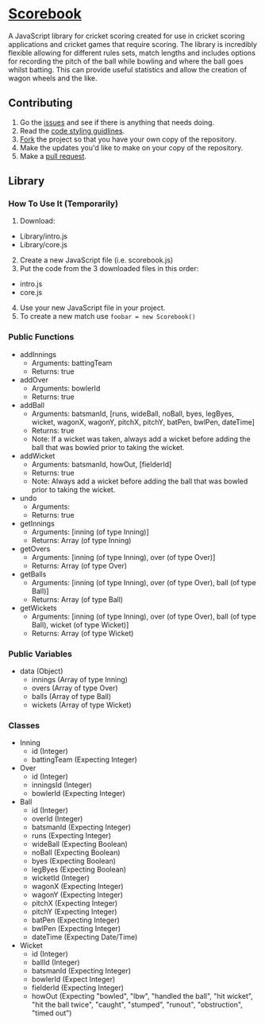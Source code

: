 # [Scorebook](https://www.github.com/ryansmith94/Scorebook)
A JavaScript library for cricket scoring created for use in cricket scoring applications and cricket games that require scoring. The library is incredibly flexible allowing for different rules sets, match lengths and includes options for recording the pitch of the ball while bowling and where the ball goes whilst batting. This can provide useful statistics and allow the creation of wagon wheels and the like.

## Contributing
1. Go the [issues](https://github.com/ryansmith94/Scorebook/issues?state=open "scorebook/issues") and see if there is anything that needs doing.
2. Read the [code styling guidlines](https://github.com/ryansmith94/Scorebook/blob/master/STYLE.md "STYLE.md").
3. [Fork](https://github.com/ryansmith94/Scorebook/fork "scorebook/fork") the project so that you have your own copy of the repository.
4. Make the updates you'd like to make on your copy of the repository.
5. Make a [pull request](https://github.com/ryansmith94/Scorebook/pull/new/master "scorebook/pull-request").


## Library
### How To Use It (Temporarily)
1. Download:
 * Library/intro.js
 * Library/core.js
2. Create a new JavaScript file (i.e. scorebook.js)
3. Put the code from the 3 downloaded files in this order:
 * intro.js
 * core.js
4. Use your new JavaScript file in your project.
5. To create a new match use `foobar = new Scorebook()`


### Public Functions
* addInnings
  * Arguments: battingTeam
  * Returns: true
* addOver
  * Arguments: bowlerId
  * Returns: true
* addBall
  * Arguments: batsmanId, [runs, wideBall, noBall, byes, legByes, wicket, wagonX, wagonY, pitchX, pitchY, batPen, bwlPen, dateTime]
  * Returns: true
  * Note: If a wicket was taken, always add a wicket before adding the ball that was bowled prior to taking the wicket.
* addWicket
  * Arguments: batsmanId, howOut, [fielderId]
  * Returns: true
  * Note: Always add a wicket before adding the ball that was bowled prior to taking the wicket.
* undo
  * Arguments: 
  * Returns: true
* getInnings
  * Arguments: [inning (of type Inning)]
  * Returns: Array (of type Inning)
* getOvers
  * Arguments: [inning (of type Inning), over (of type Over)]
  * Returns: Array (of type Over)
* getBalls 
  * Arguments: [inning (of type Inning), over (of type Over), ball (of type Ball)]
  * Returns: Array (of type Ball)
* getWickets 
  * Arguments: [inning (of type Inning), over (of type Over), ball (of type Ball), wicket (of type Wicket)]
  * Returns: Array (of type Wicket)


### Public Variables
* data (Object)
  * innings (Array of type Inning)
  * overs (Array of type Over)
  * balls (Array of type Ball)
  * wickets (Array of type Wicket)

### Classes
* Inning
  * id (Integer)
  * battingTeam (Expecting Integer)
* Over
  * id (Integer)
  * inningsId (Integer)
  * bowlerId (Expecting Integer)
* Ball
  * id (Integer)
  * overId (Integer)
  * batsmanId (Expecting Integer)
  * runs (Expecting Integer)
  * wideBall (Expecting Boolean)
  * noBall (Expecting Boolean)
  * byes (Expecting Boolean)
  * legByes (Expecting Boolean)
  * wicketId (Integer)
  * wagonX (Expecting Integer)
  * wagonY (Expecting Integer)
  * pitchX (Expecting Integer)
  * pitchY (Expecting Integer)
  * batPen (Expecting Integer)
  * bwlPen (Expecting Integer)
  * dateTime (Expecting Date/Time)
* Wicket
  * id (Integer)
  * ballId (Integer)
  * batsmanId (Expecting Integer)
  * bowlerId (Expect Integer)
  * fielderId (Expecting Integer)
  * howOut (Expecting "bowled", "lbw", "handled the ball", "hit wicket", "hit the ball twice", "caught", "stumped", "runout", "obstruction", "timed out")

